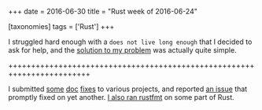 +++
date = 2016-06-30
title = "Rust week of 2016-06-24"

[taxonomies]
tags = ['Rust']
+++

I struggled hard enough with a `does not live long enough` that I
decided to ask for help, and the [solution to my problem] was actually
quite simple.

++++++++++++++++++++++++++++++++++++++++++++++++++++++++++++++++++++++++

I submitted [some][] [doc][] [fixes] to various projects, and reported
[an issue] that promptly fixed on yet another. [I also ran rustfmt] on
some part of Rust.

  [solution to my problem]: http://stackoverflow.com/q/38023291/321731
  [some]: https://github.com/hyperium/hyper/pull/846
  [doc]: https://github.com/lettre/lettre/pull/76
  [fixes]: https://github.com/zonyitoo/rust-ini/pull/27
  [an issue]: https://github.com/zonyitoo/rust-ini/issues/26
  [I also ran rustfmt]: https://github.com/rust-lang/rust/pull/34584
